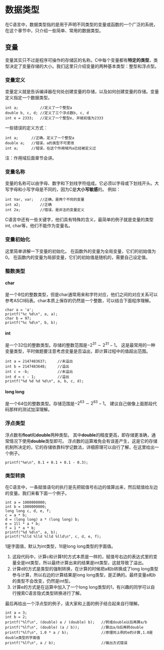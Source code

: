 # 数据类型
在C语言中，数据类型指的是用于声明不同类型的变量或函数的一个广泛的系统，在这个章节中，只介绍一些简单、常用的数据类型。
## 变量
变量其实只不过是程序可操作的存储区的名称。C中每个变量都有**特定的类型**，类型决定了变量存储的大小。我们这里只介绍变量的两种基本类型：整型和浮点型。
### 变量定义
变量定义就是告诉编译器在何处创建变量的存储，以及如何创建变量的存储。变量定义指定一个数据类型。
```
int a;          //定义了一个整型a
double b, c, d; //定义了三个浮点数b, c, d
int e = 2333;   //定义了一个整型e, 并赋初值为2333
```
一些错误的定义方式：
```
int a;      //正确，定义了一个整型a
double a;   //错误，a的类型不可更改
int a;      //错误，在这个作用域内a已经被定义过
```
注：作用域后面章节会讲。
### 变量名称
变量的名称可以由字母、数字和下划线字符组成。它必须以字母或下划线开头。大写字母和小写字母是不同的，因为C是**大小写敏感**的。
例如：
```
int Var, var;   //正确，是两个不同的变量
int a2;         //正确
int 2a;         //错误，是非法的变量定义
```
C语言中还有一些关键字，他们具有特殊的含义，最简单的例子就是变量的类型int, char等，他们不能作为变量名。
### 变量初始化
这里简单讲解一下变量的初始化。
在函数外的变量为全局变量，它们的初始值为0。
在函数内的变量为局部变量，它们的初始值是随机的，需要自己设定值。

### 整数类型

#### char
是一个8位的整数类型，但是char通常用来和字符对应，他们之间的对应关系可以参考ASCII码表。char本质上保存的仍然是一个整数，可以结合下面程序理解。
```
char a = 'a';
printf("%c %d\n", a, a);
char b = 97;
printf("%c %d\n", b, b);
```
#### int
是一个32位的整数类型。存储的整数范围是$-2^{31}\sim2^{31}-1$。
这是最常用的一种变量类型，平时做题要注意考虑变量是否溢出，即计算过程中的值超出范围。
```
int a = 2147483637;     //未溢出
int b = 2147483648;     //溢出
int c = -b;             //未溢出
int d = c - 1;          //溢出
printf("%d %d %d %d\n", a, b, c, d);
```
#### long long
是一个64位的整数类型。存储范围是$-2^{63}\sim2^{63}-1$。
建议自己做像上面那段代码那样的测试加深理解。

### 浮点类型
浮点数有**float**和**double**两种类型。
其中**double**的精度更高，即存储更准确，通常情况下使用**double**类型即可。
浮点数的运算难免会有误差产生，这是它的存储机制所决定的，它的存储依靠科学记数法，详细原理可以自行了解，在这里给出一个例子。
```
printf("%e\n", 0.1 + 0.1 + 0.1 - 0.3);
```

### 类型转换
在C语言中，一条赋值语句的执行是先把赋值号右边的值算出来，然后赋值给左边的变量。我们来看下面一个例子。
```
int a = 1000000000;
int b = 1000000000;
long long c, d, e, f;
c = a * b;
d = (long long) a * (long long) b;
e = 1ll * a * b;
f = 1 * a * b;
printf("%d %d\n", a, b);
printf("%lld %lld %lld %lld\n", c, d, e, f);
```
1是字面值，默认为int类型，1ll是long long类型的字面值。

1. 这段代码中，计算c和计算f的方式本质是一样的，赋值号右边的表达式里的变量全是int类型，所以最终计算出来的结果是int类型，这就导致了溢出。
1. 计算d的方式是类型的强制转换，在计算的时候把a和b转换成了long long类型参与计算，所以右边的计算结果是long long类型，是正确的。最终变量a和b的类型不会改变，仍然是int型。
1. 计算e的方式是在运算中加入了一个long long类型的1，有兴趣的同学可以自行搜索C语言隐式类型转换进行了解。

最后再给出一个浮点型的例子，请大家和上面的例子结合起来自行理解。
```
int a = 3;
int b = 2;
printf("%lf\n", (double) a / (double) b);   //转成double以后再算a/b
printf("%lf\n", (double) (a / b));          //算出a/b后再转double
printf("%lf\n", 1.0 * a / b);               //原理同上例的e的计算,1.0是double类型的字面值
printf("%lf\n", a / b);                     //输出方式错误
```
